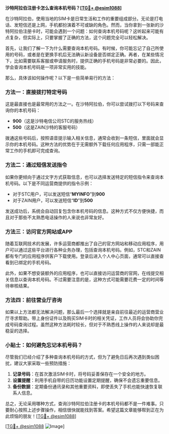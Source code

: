 **沙特阿拉伯注册卡怎么查询本机号码？[[TG💪+ @esim1088](https://t.me/s/esim1088)]**

在沙特阿拉伯，使用当地的SIM卡是日常生活和工作的重要组成部分。无论是打电话、发短信还是上网，手机都扮演着不可或缺的角色。然而，当你拿到一张新的沙特阿拉伯注册卡时，可能会遇到一个问题：如何查询本机号码呢？这听起来可能有点复杂，但实际上，只要掌握了正确的方法，这个问题完全可以轻松解决。

首先，让我们了解一下为什么需要查询本机号码。有时候，你可能忘记了自己所使用的号码，或者是在更换手机后无法确认新设备是否绑定正确。再者，在某些情况下，比如需要联系客服或申请服务时，提供正确的手机号码是非常必要的。因此，学会查询本机号码是一项非常实用的技能。

那么，具体该如何操作呢？以下是一些简单易行的方法：

### 方法一：直接拨打特定号码

这是最直接也是最常用的方法之一。在沙特阿拉伯，你可以尝试拨打以下号码来查询你的本机号码：

- **900**（这是沙特电信公司STC的服务热线）
- **500**（这是ZAIN沙特的客服号码）

拨通这些号码后，按照语音提示输入相关信息，通常会收到一条短信，里面就会显示你的本机号码。这种方法的优势在于无需额外下载任何应用程序，只需一部能正常工作的手机即可完成查询。

### 方法二：通过短信发送指令

如果你更倾向于通过文字方式获取信息，也可以选择发送特定的短信指令来查询本机号码。以下是不同运营商提供的指令示例：

- 对于STC用户，可以发送短信“**MYINFO**”到**900**
- 对于ZAIN用户，可以发送短信“**ID**”到**500**

发送成功后，系统会自动回复包含你本机号码的信息。这种方式不仅方便快捷，而且对于那些不太熟悉电话操作的人来说也非常友好。

### 方法三：访问官方网站或APP

随着互联网技术的发展，许多运营商都推出了自己的官方网站和移动应用程序，用户可以通过这些平台进行各种业务办理，包括查询本机号码。例如，STC和ZAIN都有专门的应用程序供客户下载使用。登录后进入个人中心页面，通常可以直接查看到已绑定的手机号码。

此外，如果不想安装额外的应用程序，也可以直接访问运营商的官网，在线提交相关信息以查询本机号码。不过需要注意的是，这种方式可能需要花费一定的时间等待审核结果。

### 方法四：前往营业厅咨询

如果以上方法都无法解决问题，那么最后一个选择就是亲自前往最近的运营商营业厅寻求帮助。带上身份证件以及购买SIM卡时的相关凭证，工作人员将会协助你完成号码查询过程。虽然这种方法耗时较长，但对于不熟悉线上操作的人来说却是最稳妥的选择。

### 小贴士：如何避免忘记本机号码？

尽管我们已经介绍了多种查询本机号码的方式，但为了避免日后再次遇到类似困扰，建议大家采取一些预防措施：

1. **记录号码**：在首次激活SIM卡时，将号码妥善保存在一个安全的地方。
2. **设置提醒**：利用手机自带的日历功能设置定期提醒，确保不会遗忘重要信息。
3. **备份数据**：定期备份通讯录和其他重要资料，即使丢失了手机也能快速恢复联系人信息。

总之，无论采用哪种方式，查询沙特阿拉伯注册卡的本机号码都不是一件难事。只要耐心按照上述步骤操作，相信很快就能找到答案。希望这篇文章能够帮到正在为此烦恼的朋友！[[TG💪+ @esim1088](https://t.me/s/esim1088)]

[[TG💪+ @esim1088](https://t.me/s/esim1088) ![Image](https://i.postimg.cc/4NQfJmqS/Snipaste-2025-05-13-00-14-12.png)]